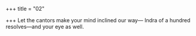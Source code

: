 +++
title = "02"

+++
Let the cantors make your mind inclined our way—
Indra of a hundred resolves—and your eye as well.